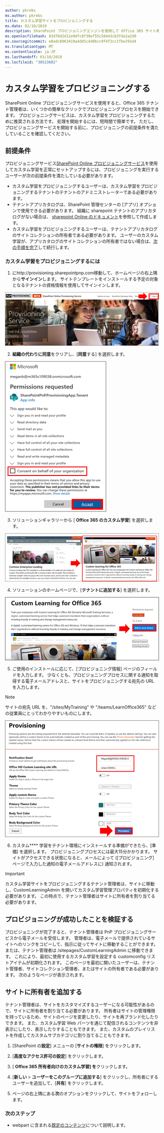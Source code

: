 ```yaml
---
author: pkrebs
ms.author: pkrebs
title: カスタム学習サイトをプロビジョニングする
ms.date: 02/10/2019
description: SharePoint プロビジョニングエンジンを使用して Office 365 サイト用のカスタム学習をプロビジョニングする
ms.openlocfilehash: 83d76d2d12e9dfc0f39ef55c58443cb3fda2a2d9
ms.sourcegitcommit: e0adc8963419a4dd5c4d9bcc9f4f2cc1fbe291d4
ms.translationtype: MT
ms.contentlocale: ja-JP
ms.lasthandoff: 03/10/2019
ms.locfileid: "30523602"
---
```

# <a name="provision-custom-learning"></a>カスタム学習をプロビジョニングする

SharePoint Online プロビジョニングサービスを使用すると、Office 365 テナント管理者は、いくつかの簡単なクリックでプロビジョニングプロセスを開始できます。 プロビジョニングサービスは、カスタム学習をプロビジョニングするために推奨される方法です。 処理を開始するには、短時間で簡単です。 ただし、プロビジョニングサービスを開始する前に、プロビジョニングの前提条件を満たしていることを確認してください。

## <a name="prerequisites"></a>前提条件
 
プロビジョニングサービス[SharePoint Online プロビジョニングサービス](https://provisioning.sharepointpnp.com)を使用してカスタム学習を正常にセットアップするには、プロビジョニングを実行するユーザーが次の前提条件を満たしている必要があります。 
 
- カスタム学習をプロビジョニングするユーザーは、カスタム学習をプロビジョニングするテナントのテナントのアドミニストレーターである必要があります。  
- テナントアプリカタログは、SharePoint 管理センターの [アプリ] オプションで使用できる必要があります。 組織に sharepoint テナントのアプリカタログがない場合は、 [sharepoint Online のドキュメント](https://docs.microsoft.com/en-us/sharepoint/use-app-catalog)を参照して作成します。  
- カスタム学習をプロビジョニングするユーザーは、テナントアプリカタログのサイトコレクションの所有者である必要があります。 ユーザーのカスタム学習が、アプリカタログのサイトコレクションの所有者ではない場合は、[次の手順を完了](addappadmin.md)して続行します。 

### <a name="to-provision-custom-learning"></a>カスタム学習をプロビジョニングするには

1. にhttp://provisioning.sharepointpnp.com移動して、ホームページの右上隅から**サインイン**します。  サイトテンプレートをインストールする予定の対象となるテナントの資格情報を使用してサインインします。

![pnphome](media/inst_signin.png)

2. **組織の代わりに同意**をクリアし、[**同意**する] を選択します。

![順番](media/inst_perms.png)

3. ソリューションギャラリーから [ **Office 365 のカスタム学習**] を選択します。

![順番](media/inst_select.png)

4. ソリューションのホームページで、[**テナントに追加する**] を選択します。

![inst_select](media/inst_add.png)

5. ご使用のインストールに応じて、[プロビジョニング情報] ページのフィールドを入力します。 少なくとも、プロビジョニングプロセスに関する通知を取得する電子メールアドレスと、サイトをプロビジョニングする宛先の URL を入力します。  
> [!NOTE]
> サイトの宛先 URL を、"/sites/MyTraining" や "/teams/LearnOffice365" などの従業員にとってわかりやすいものにします。

![inst_options](media/inst_options.png)

6. カスタム**** 学習をテナント環境にインストールする準備ができたら、[準備] を選択します。  プロビジョニングプロセスには最大15分かかります。 サイトがアクセスできる状態になると、メールによって ([プロビジョニング] ページで入力した通知の電子メールアドレスに) 通知されます。

> [!IMPORTANT]
> カスタム学習サイトをプロビジョニングするテナント管理者は、サイトに移動し、CustomLearningAdmin を開いてカスタム学習管理プロパティを初期化する必要があります。 この時点で、テナント管理者はサイトに所有者を割り当てる必要があります。 

## <a name="validate-provisioning-success"></a>プロビジョニングが成功したことを検証する

プロビジョニングが完了すると、テナント管理者は PnP プロビジョニングサービスから電子メールを受信します。 管理者は、電子メールで提供されているサイトへのリンクをコピーして、指示に従ってサイトに移動することができます。 または、テナント管理者は <YOUR-SITE-COLLECTION-URL>/sitepages/CustomLearningAdmin に移動できます。 これにより、最初に使用するカスタム学習を設定する customconfig リストアイテムが初期化されます。 このページを最初に開いたユーザーは、テナント管理者、サイトコレクション管理者、またはサイトの所有者である必要があります。 次のようなページが表示されます。 

## <a name="add-owners-to-site"></a>サイトに所有者を追加する
テナント管理者は、サイトをカスタマイズするユーザーになる可能性があるので、サイトに所有者を割り当てる必要があります。 所有者はサイトの管理権限を持っているため、サイトのページを変更したり、サイトを再ブランド化したりできます。 また、カスタム学習 Web パーツを通じて配信されるコンテンツを非表示にしたり、表示したりすることもできます。 また、カスタムのプレイリストを作成してカスタムサブカテゴリに割り当てることもできます。  

1. [SharePoint の**設定**] メニューの [**サイトの権限**] をクリックします。
2. [**高度なアクセス許可の設定**] をクリックします。
3. [ **Office 365 所有者向けのカスタム学習] を**クリックします。
4. [**新しい** > **ユーザーをこのグループに追加する**] をクリックし、所有者にするユーザーを追加して、[**共有**] をクリックします。

8. ページの右上隅にある**次**のオプションをクリックして、サイトをフォローします。  

### <a name="next-steps"></a>次のステップ
- webpart に含まれる[既定のコンテンツ](sitecontent.md)について説明します。
